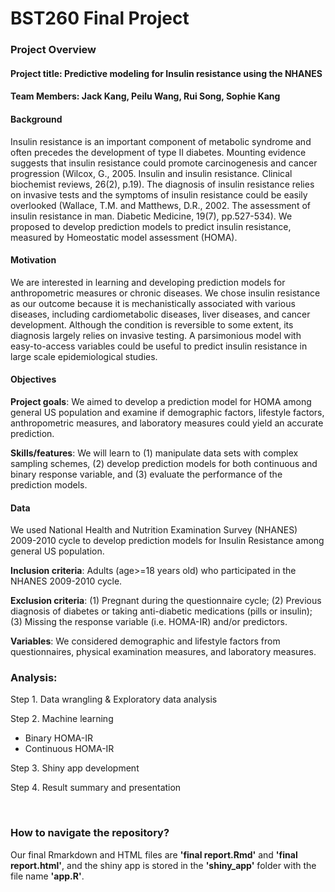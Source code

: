 # BST260 Final Project

### Project Overview  
#### **Project title**: Predictive modeling for Insulin resistance using the NHANES

#### **Team Members**: Jack Kang, Peilu Wang, Rui Song, Sophie Kang

#### **Background**
Insulin resistance is an important component of metabolic syndrome and often precedes the development of type II diabetes. Mounting evidence suggests that insulin resistance could promote carcinogenesis and cancer progression (Wilcox, G., 2005. Insulin and insulin resistance. Clinical biochemist reviews, 26(2), p.19). The diagnosis of insulin resistance relies on invasive tests and the symptoms of insulin resistance could be easily overlooked (Wallace, T.M. and Matthews, D.R., 2002. The assessment of insulin resistance in man. Diabetic Medicine, 19(7), pp.527-534). We proposed to develop prediction models to predict insulin resistance, measured by Homeostatic model assessment (HOMA).

#### **Motivation**
We are interested in learning and developing prediction models for anthropometric measures or chronic diseases. We chose insulin resistance as our outcome because it is mechanistically associated with various diseases, including cardiometabolic diseases, liver diseases, and cancer development. Although the condition is reversible to some extent, its diagnosis largely relies on invasive testing. A parsimonious model with easy-to-access variables could be useful to predict insulin resistance in large scale epidemiological studies.

#### **Objectives**
**Project goals**: We aimed to develop a prediction model for HOMA among general US population and examine if demographic factors, lifestyle factors, anthropometric measures, and laboratory measures could yield an accurate prediction.

**Skills/features**: We will learn to (1) manipulate data sets with complex sampling schemes, (2) develop prediction models for both continuous and binary response variable, and (3) evaluate the performance of the prediction models.

#### **Data**
We used National Health and Nutrition Examination Survey (NHANES) 2009-2010 cycle to develop prediction models for Insulin Resistance among general US population.

**Inclusion criteria**: Adults (age>=18 years old) who participated in the NHANES 2009-2010 cycle.

**Exclusion criteria**: (1) Pregnant during the questionnaire cycle; (2) Previous diagnosis of diabetes or taking anti-diabetic medications (pills or insulin); (3) Missing the response variable (i.e. HOMA-IR) and/or predictors.

**Variables**: We considered demographic and lifestyle factors from questionnaires, physical examination measures, and laboratory measures.

### **Analysis**:

Step 1. Data wrangling & Exploratory data analysis

Step 2. Machine learning  
  * Binary HOMA-IR   
  * Continuous HOMA-IR   

Step 3. Shiny app development

Step 4. Result summary and presentation

<br/>

### How to navigate the repository? 
Our final Rmarkdown and HTML files are **'final report.Rmd'** and **'final report.html'**, and the shiny app is stored in the **'shiny_app'** folder with the file name **'app.R'**. 

